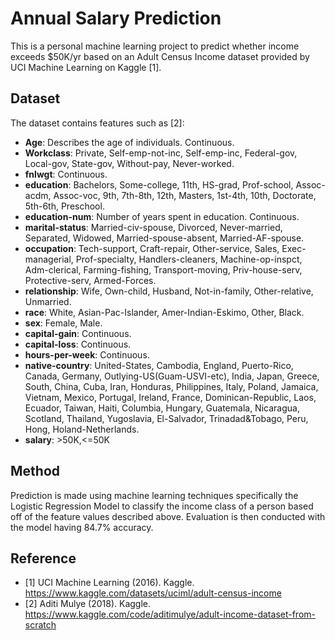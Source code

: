 # Annual Salary Prediction
This is a personal machine learning project to predict whether income exceeds $50K/yr based on an Adult Census Income dataset provided by UCI Machine Learning on Kaggle [1].

## Dataset
The dataset contains features such as [2]:
- **Age**: Describes the age of individuals. Continuous.
- **Workclass**: Private, Self-emp-not-inc, Self-emp-inc, Federal-gov, Local-gov, State-gov, Without-pay, Never-worked.
- **fnlwgt**: Continuous.
- **education**: Bachelors, Some-college, 11th, HS-grad, Prof-school, Assoc-acdm, Assoc-voc, 9th, 7th-8th, 12th, Masters, 1st-4th, 10th, Doctorate, 5th-6th, Preschool.
- **education-num**: Number of years spent in education. Continuous.
- **marital-status**: Married-civ-spouse, Divorced, Never-married, Separated, Widowed, Married-spouse-absent, Married-AF-spouse.
- **occupation**: Tech-support, Craft-repair, Other-service, Sales, Exec-managerial, Prof-specialty, Handlers-cleaners, Machine-op-inspct, Adm-clerical, Farming-fishing, Transport-moving, Priv-house-serv, Protective-serv, Armed-Forces.
- **relationship**: Wife, Own-child, Husband, Not-in-family, Other-relative, Unmarried.
- **race**: White, Asian-Pac-Islander, Amer-Indian-Eskimo, Other, Black.
- **sex**: Female, Male.
- **capital-gain**: Continuous.
- **capital-loss**: Continuous.
- **hours-per-week**: Continuous.
- **native-country**: United-States, Cambodia, England, Puerto-Rico, Canada, Germany, Outlying-US(Guam-USVI-etc), India, Japan, Greece, South, China, Cuba, Iran, Honduras, Philippines, Italy, Poland, Jamaica, Vietnam, Mexico, Portugal, Ireland, France, Dominican-Republic, Laos, Ecuador, Taiwan, Haiti, Columbia, Hungary, Guatemala, Nicaragua, Scotland, Thailand, Yugoslavia, El-Salvador, Trinadad&Tobago, Peru, Hong, Holand-Netherlands.
- **salary**: >50K,<=50K

## Method
Prediction is made using machine learning techniques specifically the Logistic Regression Model to classify the income class of a person based off of the feature values described above.
Evaluation is then conducted with the model having 84.7% accuracy.

## Reference
- [1] UCI Machine Learning (2016). Kaggle. https://www.kaggle.com/datasets/uciml/adult-census-income
- [2] Aditi Mulye (2018). Kaggle. https://www.kaggle.com/code/aditimulye/adult-income-dataset-from-scratch 
